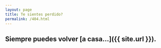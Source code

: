 ```yaml
---
layout: page
title: Te sientes perdido?
permalink: /404.html
---
```


## Siempre puedes volver [a casa...]({{ site.url }}).
